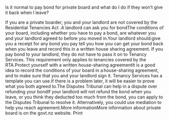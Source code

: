 Is it normal to pay bond for private board and what do I do if they won’t give it back when I leave?  

If you are a private boarder, you and your landlord are not covered by the Residential Tenancies Act .A landlord can ask you for bondThe conditions of your board, including whether you have to pay a bond, are whatever you and your landlord agreed to before you moved in.Your landlord should:give you a receipt for any bond you pay
tell you how you can get your bond back when you leave and
record this in a written house sharing agreement.
If you pay bond to your landlord, they do not have to pass it on to Tenancy Services. This requirement only applies to tenancies covered by the RTA.Protect yourself with a written house-sharing agreementIt is a good idea to record the conditions of your board in a house-sharing agreement, and to make sure that you and your landlord sign it. Tenancy Services has a template you can use.If there is a problem later, it will be easier to prove what you both agreed to.The Disputes Tribunal can help in a dispute over refunding your bondIf your landlord will not refund the bond when you leave, or you think they deducted too much from the bond, you can apply to the Disputes Tribunal to resolve it. Alternatively, you could use mediation to help you reach agreement.More informationMore information about private board is on the govt.nz website.  Print 